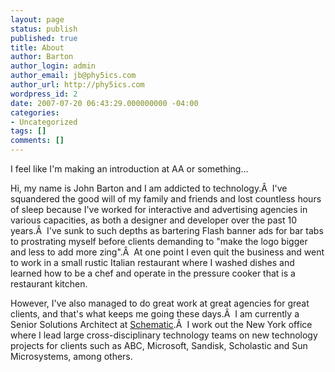 ```yaml
---
layout: page
status: publish
published: true
title: About
author: Barton
author_login: admin
author_email: jb@phy5ics.com
author_url: http://phy5ics.com
wordpress_id: 2
date: 2007-07-20 06:43:29.000000000 -04:00
categories:
- Uncategorized
tags: []
comments: []
---
```

I feel like I'm making an introduction at AA or something...

Hi, my name is John Barton and I am addicted to technology.&Acirc;&nbsp; I've squandered the good will of my family and friends and lost countless hours of sleep because I've worked for interactive and advertising agencies in various capacities, as both a designer and developer over the past 10 years.&Acirc;&nbsp; I've sunk to such depths as bartering Flash banner ads for bar tabs to prostrating myself before clients demanding to "make the logo bigger and less to add more zing".&Acirc;&nbsp; At one point I even quit the business and went to work in a small rustic Italian restaurant where I washed dishes and learned how to be a chef and operate in the pressure cooker that is a restaurant kitchen.

However, I've also managed to do great work at great agencies for great clients, and that's what keeps me going these days.&Acirc;&nbsp; I am currently a Senior Solutions Architect at <a href="http://schematic.com" target="_blank">Schematic</a>.&Acirc;&nbsp; I work out the New York office where I lead large cross-disciplinary technology teams on new technology projects for clients such as ABC, Microsoft, Sandisk, Scholastic and Sun Microsystems, among others.
